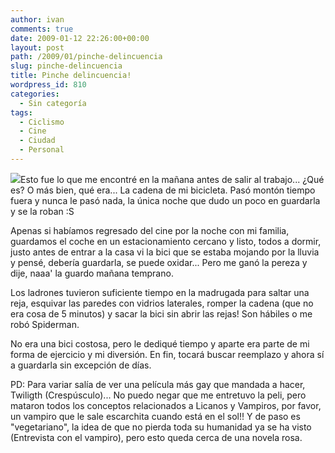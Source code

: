 ```yaml
---
author: ivan
comments: true
date: 2009-01-12 22:26:00+00:00
layout: post
path: /2009/01/pinche-delincuencia
slug: pinche-delincuencia
title: Pinche delincuencia!
wordpress_id: 810
categories:
  - Sin categoría
tags:
  - Ciclismo
  - Cine
  - Ciudad
  - Personal
---
```


[![](http://ivan.campananaranjo.com/wp-content/uploads/2009/01/Imagen035.jpg)](http://2.bp.blogspot.com/_T2UWuNJg3dQ/SWt9SNm0fxI/AAAAAAAABSI/SUeVXL1wy4E/s1600-h/Imagen035.jpg)Esto fue lo que me encontré en la mañana antes de salir al trabajo... ¿Qué es? O más bien, qué era... La cadena de mi bicicleta. Pasó montón tiempo fuera y nunca le pasó nada, la única noche que dudo un poco en guardarla y se la roban :S

Apenas si habíamos regresado del cine por la noche con mi familia, guardamos el coche en un estacionamiento cercano y listo, todos a dormir, justo antes de entrar a la casa vi la bici que se estaba mojando por la lluvia y pensé, debería guardarla, se puede oxidar... Pero me ganó la pereza y dije, naaa' la guardo mañana temprano.

Los ladrones tuvieron suficiente tiempo en la madrugada para saltar una reja, esquivar las paredes con vidrios laterales, romper la cadena (que no era cosa de 5 minutos) y sacar la bici sin abrir las rejas! Son hábiles o me robó Spiderman.

No era una bici costosa, pero le dediqué tiempo y aparte era parte de mi forma de ejercicio y mi diversión. En fin, tocará buscar reemplazo y ahora sí a guardarla sin excepción de días.

PD: Para variar salía de ver una película más gay que mandada a hacer, Twiligth (Crespúsculo)... No puedo negar que me entretuvo la peli, pero mataron todos los conceptos relacionados a Licanos y Vampiros, por favor, un vampiro que le sale escarchita cuando está en el sol!! Y de paso es "vegetariano", la idea de que no pierda toda su humanidad ya se ha visto (Entrevista con el vampiro), pero esto queda cerca de una novela rosa.
